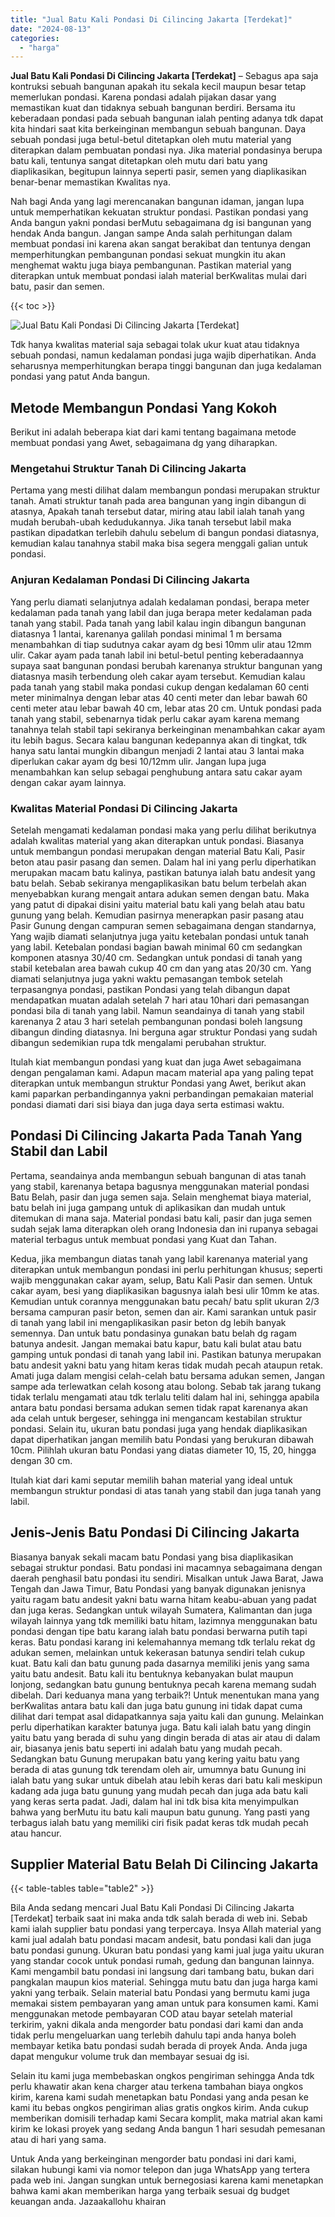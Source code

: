```yaml
---
title: "Jual Batu Kali Pondasi Di Cilincing Jakarta [Terdekat]"
date: "2024-08-13"
categories: 
  - "harga"
---
```


**Jual Batu Kali Pondasi Di Cilincing Jakarta \[Terdekat\]** – Sebagus apa saja kontruksi sebuah bangunan apakah itu sekala kecil maupun besar tetap memerlukan pondasi. Karena pondasi adalah pijakan dasar yang memastikan kuat dan tidaknya sebuah bangunan berdiri. Bersama itu keberadaan pondasi pada sebuah bangunan ialah penting adanya tdk dapat kita hindari saat kita berkeinginan membangun sebuah bangunan. Daya sebuah pondasi juga betul-betul ditetapkan oleh mutu material yang diterapkan dalam pembuatan pondasi nya. Jika material pondasinya berupa batu kali, tentunya sangat ditetapkan oleh mutu dari batu yang diaplikasikan, begitupun lainnya seperti pasir, semen yang diaplikasikan benar-benar memastikan Kwalitas nya.

Nah bagi Anda yang lagi merencanakan bangunan idaman, jangan lupa untuk memperhatikan kekuatan struktur pondasi. Pastikan pondasi yang Anda bangun yakni pondasi berMutu sebagaimana dg isi bangunan yang hendak Anda bangun. Jangan sampe Anda salah perhitungan dalam membuat pondasi ini karena akan sangat berakibat dan tentunya dengan memperhitungkan pembangunan pondasi sekuat mungkin itu akan menghemat waktu juga biaya pembangunan. Pastikan material yang diterapkan untuk membuat pondasi ialah material berKwalitas mulai dari batu, pasir dan semen.

{{< toc >}}

![Jual Batu Kali Pondasi Di Cilincing Jakarta [Terdekat]](/images/jual-batu-kali-04.png)

Tdk hanya kwalitas material saja sebagai tolak ukur kuat atau tidaknya sebuah pondasi, namun kedalaman pondasi juga wajib diperhatikan. Anda seharusnya memperhitungkan berapa tinggi bangunan dan juga kedalaman pondasi yang patut Anda bangun.

## Metode Membangun Pondasi Yang Kokoh

Berikut ini adalah beberapa kiat dari kami tentang bagaimana metode membuat pondasi yang Awet, sebagaimana dg yang diharapkan.

### Mengetahui Struktur Tanah Di Cilincing Jakarta

Pertama yang mesti dilihat dalam membangun pondasi merupakan struktur tanah. Amati struktur tanah pada area bangunan yang ingin dibangun di atasnya, Apakah tanah tersebut datar, miring atau labil ialah tanah yang mudah berubah-ubah kedudukannya. Jika tanah tersebut labil maka pastikan dipadatkan terlebih dahulu sebelum di bangun pondasi diatasnya, kemudian kalau tanahnya stabil maka bisa segera menggali galian untuk pondasi.

### Anjuran Kedalaman Pondasi Di Cilincing Jakarta

Yang perlu diamati selanjutnya adalah kedalaman pondasi, berapa meter kedalaman pada tanah yang labil dan juga berapa meter kedalaman pada tanah yang stabil. Pada tanah yang labil kalau ingin dibangun bangunan diatasnya 1 lantai, karenanya galilah pondasi minimal 1 m bersama menambahkan di tiap sudutnya cakar ayam dg besi 10mm ulir atau 12mm ulir. Cakar ayam pada tanah labil ini betul-betul penting keberadaannya supaya saat bangunan pondasi berubah karenanya struktur bangunan yang diatasnya masih terbendung oleh cakar ayam tersebut. Kemudian kalau pada tanah yang stabil maka pondasi cukup dengan kedalaman 60 centi meter minimalnya dengan lebar atas 40 centi meter dan lebar bawah 60 centi meter atau lebar bawah 40 cm, lebar atas 20 cm. Untuk pondasi pada tanah yang stabil, sebenarnya tidak perlu cakar ayam karena memang tanahnya telah stabil tapi sekiranya berkeinginan menambahkan cakar ayam itu lebih bagus. Secara kalau bangunan kedepannya akan di tingkat, tdk hanya satu lantai mungkin dibangun menjadi 2 lantai atau 3 lantai maka diperlukan cakar ayam dg besi 10/12mm ulir. Jangan lupa juga menambahkan kan selup sebagai penghubung antara satu cakar ayam dengan cakar ayam lainnya.

### Kwalitas Material Pondasi Di Cilincing Jakarta

Setelah mengamati kedalaman pondasi maka yang perlu dilihat berikutnya adalah kwalitas material yang akan diterapkan untuk pondasi. Biasanya untuk membangun pondasi merupakan dengan material Batu Kali, Pasir beton atau pasir pasang dan semen. Dalam hal ini yang perlu diperhatikan merupakan macam batu kalinya, pastikan batunya ialah batu andesit yang batu belah. Sebab sekiranya mengaplikasikan batu belum terbelah akan menyebabkan kurang mengait antara adukan semen dengan batu. Maka yang patut di dipakai disini yaitu material batu kali yang belah atau batu gunung yang belah. Kemudian pasirnya menerapkan pasir pasang atau Pasir Gunung dengan campuran semen sebagaimana dengan standarnya, Yang wajib diamati selanjutnya juga yaitu ketebalan pondasi untuk tanah yang labil. Ketebalan pondasi bagian bawah minimal 60 cm sedangkan komponen atasnya 30/40 cm. Sedangkan untuk pondasi di tanah yang stabil ketebalan area bawah cukup 40 cm dan yang atas 20/30 cm. Yang diamati selanjutnya juga yakni waktu pemasangan tembok setelah terpasangnya pondasi, pastikan Pondasi yang telah dibangun dapat mendapatkan muatan adalah setelah 7 hari atau 10hari dari pemasangan pondasi bila di tanah yang labil. Namun seandainya di tanah yang stabil karenanya 2 atau 3 hari setelah pembangunan pondasi boleh langsung dibangun dinding diatasnya. Ini berguna agar struktur Pondasi yang sudah dibangun sedemikian rupa tdk mengalami perubahan struktur.

Itulah kiat membangun pondasi yang kuat dan juga Awet sebagaimana dengan pengalaman kami. Adapun macam material apa yang paling tepat diterapkan untuk membangun struktur Pondasi yang Awet, berikut akan kami paparkan perbandingannya yakni perbandingan pemakaian material pondasi diamati dari sisi biaya dan juga daya serta estimasi waktu.

## Pondasi Di Cilincing Jakarta Pada Tanah Yang Stabil dan Labil

Pertama, seandainya anda membangun sebuah bangunan di atas tanah yang stabil, karenanya betapa bagusnya menggunakan material pondasi Batu Belah, pasir dan juga semen saja. Selain menghemat biaya material, batu belah ini juga gampang untuk di aplikasikan dan mudah untuk ditemukan di mana saja. Material pondasi batu kali, pasir dan juga semen sudah sejak lama diterapkan oleh orang Indonesia dan ini rupanya sebagai material terbagus untuk membuat pondasi yang Kuat dan Tahan.

Kedua, jika membangun diatas tanah yang labil karenanya material yang diterapkan untuk membangun pondasi ini perlu perhitungan khusus; seperti wajib menggunakan cakar ayam, selup, Batu Kali Pasir dan semen. Untuk cakar ayam, besi yang diaplikasikan bagusnya ialah besi ulir 10mm ke atas. Kemudian untuk corannya menggunakan batu pecah/ batu split ukuran 2/3 bersama campuran pasir beton, semen dan air. Kami sarankan untuk pasir di tanah yang labil ini mengaplikasikan pasir beton dg lebih banyak semennya. Dan untuk batu pondasinya gunakan batu belah dg ragam batunya andesit. Jangan memakai batu kapur, batu kali bulat atau batu gamping untuk pondasi di tanah yang labil ini. Pastikan batunya merupakan batu andesit yakni batu yang hitam keras tidak mudah pecah ataupun retak. Amati juga dalam mengisi celah-celah batu bersama adukan semen, Jangan sampe ada terlewatkan celah kosong atau bolong. Sebab tak jarang tukang tidak terlalu mengamati atau tdk terlalu teliti dalam hal ini, sehingga apabila antara batu pondasi bersama adukan semen tidak rapat karenanya akan ada celah untuk bergeser, sehingga ini mengancam kestabilan struktur pondasi. Selain itu, ukuran batu pondasi juga yang hendak diaplikasikan dapat diperhatikan jangan memilih batu Pondasi yang berukuran dibawah 10cm. Pilihlah ukuran batu Pondasi yang diatas diameter 10, 15, 20, hingga dengan 30 cm.

Itulah kiat dari kami seputar memilih bahan material yang ideal untuk membangun struktur pondasi di atas tanah yang stabil dan juga tanah yang labil.

## Jenis-Jenis Batu Pondasi Di Cilincing Jakarta

Biasanya banyak sekali macam batu Pondasi yang bisa diaplikasikan sebagai struktur pondasi. Batu pondasi ini macamnya sebagaimana dengan daerah penghasil batu pondasi itu sendiri. Misalkan untuk Jawa Barat, Jawa Tengah dan Jawa Timur, Batu Pondasi yang banyak digunakan jenisnya yaitu ragam batu andesit yakni batu warna hitam keabu-abuan yang padat dan juga keras. Sedangkan untuk wilayah Sumatera, Kalimantan dan juga wilayah lainnya yang tdk memiliki batu hitam, lazimnya menggunakan batu pondasi dengan tipe batu karang ialah batu pondasi berwarna putih tapi keras. Batu pondasi karang ini kelemahannya memang tdk terlalu rekat dg adukan semen, melainkan untuk kekerasan batunya sendiri telah cukup kuat. Batu kali dan batu gunung pada dasarnya memiliki jenis yang sama yaitu batu andesit. Batu kali itu bentuknya kebanyakan bulat maupun lonjong, sedangkan batu gunung bentuknya pecah karena memang sudah dibelah. Dari keduanya mana yang terbaik?! Untuk menentukan mana yang berKwalitas antara batu kali dan juga batu gunung ini tidak dapat cuma dilihat dari tempat asal didapatkannya saja yaitu kali dan gunung. Melainkan perlu diperhatikan karakter batunya juga. Batu kali ialah batu yang dingin yaitu batu yang berada di suhu yang dingin berada di atas air atau di dalam air, biasanya jenis batu seperti ini adalah batu yang mudah pecah. Sedangkan batu Gunung merupakan batu yang kering yaitu batu yang berada di atas gunung tdk terendam oleh air, umumnya batu Gunung ini ialah batu yang sukar untuk dibelah atau lebih keras dari batu kali meskipun kadang ada juga batu gunung yang mudah pecah dan juga ada batu kali yang keras serta padat. Jadi, dalam hal ini tdk bisa kita menyimpulkan bahwa yang berMutu itu batu kali maupun batu gunung. Yang pasti yang terbagus ialah batu yang memiliki ciri fisik padat keras tdk mudah pecah atau hancur.

## Supplier Material Batu Belah Di Cilincing Jakarta

{{< table-tables table="table2" >}}

Bila Anda sedang mencari Jual Batu Kali Pondasi Di Cilincing Jakarta \[Terdekat\] terbaik saat ini maka anda tdk salah berada di web ini. Sebab kami ialah supplier batu pondasi yang terpercaya. Insya Allah material yang kami jual adalah batu pondasi macam andesit, batu pondasi kali dan juga batu pondasi gunung. Ukuran batu pondasi yang kami jual juga yaitu ukuran yang standar cocok untuk pondasi rumah, gedung dan bangunan lainnya. Kami mengambil batu pondasi ini langsung dari tambang batu, bukan dari pangkalan maupun kios material. Sehingga mutu batu dan juga harga kami yakni yang terbaik. Selain material batu Pondasi yang bermutu kami juga memakai sistem pembayaran yang aman untuk para konsumen kami. Kami menggunakan metode pembayaran COD atau bayar setelah material terkirim, yakni dikala anda mengorder batu pondasi dari kami dan anda tidak perlu mengeluarkan uang terlebih dahulu tapi anda hanya boleh membayar ketika batu pondasi sudah berada di proyek Anda. Anda juga dapat mengukur volume truk dan membayar sesuai dg isi.

Selain itu kami juga membebaskan ongkos pengiriman sehingga Anda tdk perlu khawatir akan kena charger atau terkena tambahan biaya ongkos kirim, karena kami sudah menetapkan batu Pondasi yang anda pesan ke kami itu bebas ongkos pengiriman alias gratis ongkos kirim. Anda cukup memberikan domisili terhadap kami Secara komplit, maka matrial akan kami kirim ke lokasi proyek yang sedang Anda bangun 1 hari sesudah pemesanan atau di hari yang sama.

Untuk Anda yang berkeinginan mengorder batu pondasi ini dari kami, silakan hubungi kami via nomor telepon dan juga WhatsApp yang tertera pada web ini. Jangan sungkan untuk bernegosiasi karena kami menetapkan bahwa kami akan memberikan harga yang terbaik sesuai dg budget keuangan anda. Jazaakallohu khairan
